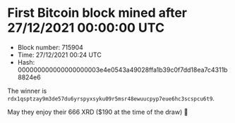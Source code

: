 # First Bitcoin block mined after 27/12/2021 00:00:00 UTC

* Block number: 715904
* Time: 27/12/2021 00:24 UTC
* Hash: 000000000000000000003e4e0543a49028ffa1b39c0f7dd18ea7c4311b8824e6

The winner is `rdx1qsptzay9m3de57du6yrspyxsyku09r5msr48ewuucpyp7eue6hc3scspcu6t9`.

May they enjoy their 666 XRD ($190 at the time of the draw) 🙏
